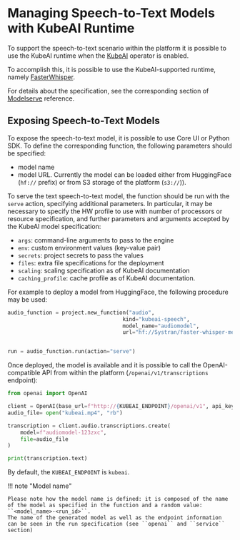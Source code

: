 # Managing Speech-to-Text Models with KubeAI Runtime

To support the speech-to-text scenario within the platform it is possible to use the KubeAI runtime when the [KubeAI](https://www.kubeai.org/) operator is
enabled. 

To accomplish this, it is possible to use the KubeAI-supported runtime, namely [FasterWhisper](https://github.com/SYSTRAN/faster-whisper).

For details about the specification, see the corresponding section of [Modelserve](../../runtimes/modelserve.md) reference.

## Exposing Speech-to-Text  Models

To expose the  speech-to-text  model, it is possible to use Core UI or Python SDK. To define the corresponding function, the following parameters should be specified:

- model name
- model URL. Currently the model can be loaded either from HuggingFace (``hf://`` prefix) or from S3 storage of the platform (``s3://``)).

To serve the text speech-to-text model, the function should be run with the ``serve`` action, specifying additional parameters. In particular, it may be necessary to specify the HW profile to use with number of processors or resource specification, and further parameters and arguments accepted by the KubeAI model specification:

- ``args``: command-line arguments to pass to the engine
- ``env``: custom environment values (key-value pair)
- ``secrets``: project secrets to pass the values 
- ``files``: extra file specifications for the deployment
- ``scaling``: scaling specification as of KubeAI documentation
- ``caching_profile``: cache profile as of KubeAI documentation.

For example to deploy a model from HuggingFace, the following procedure may be used:

```python
audio_function = project.new_function("audio",
                                    kind="kubeai-speech",
                                    model_name="audiomodel",
                                    url="hf://Systran/faster-whisper-medium.en")


run = audio_function.run(action="serve")                                    
```

Once deployed, the model is available and it is possible to call the OpenAI-compatible API from within the platform (``/openai/v1/transcriptions`` endpoint):

```python
from openai import OpenAI

client = OpenAI(base_url=f"http://{KUBEAI_ENDPOINT}/openai/v1", api_key="ignore")
audio_file= open("kubeai.mp4", "rb")

transcription = client.audio.transcriptions.create(
    model=f"audiomodel-123zxc", 
    file=audio_file
)

print(transcription.text)
```

By default, the ``KUBEAI_ENDPOINT`` is ``kubeai``.

!!! note "Model name"

    Please note how the model name is defined: it is composed of the name of the model as specified in the function and a random value: ``<model_name>-<run_id>``.
    The name of the generated model as well as the endpoint information can be seen in the run specification (see ``openai`` and ``service`` section)

